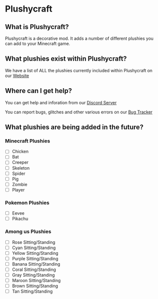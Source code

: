 # Plushycraft

## What is Plushycraft?
Plushycraft is a decorative mod. It adds a number of different plushies you can add to your Minecraft game.

## What plushies exist within Plushycraft?
We have a list of ALL the plushies currently included within Plushycraft on our [Website](https://lockyzdev.net/plushycraft/plushylist/)
 
## Where can I get help?
You can get help and inforation from our [Discord Server](https://discord.gg/NgpN3YYbMM)

You can report bugs, glitches and other various errors on our [Bug Tracker](https://tracker.lockyzdev.net)

## What plushies are being added in the future?
### Minecraft Plushies
- [ ] Chicken
- [ ] Bat
- [ ] Creeper
- [ ] Skeleton
- [ ] Spider
- [ ] Pig
- [ ] Zombie
- [ ] Player

### Pokemon Plushies
- [ ] Eevee
- [ ] Pikachu

### Among us Plushies
- [ ] Rose Sitting/Standing
- [ ] Cyan Sitting/Standing
- [ ] Yellow Sitting/Standing
- [ ] Purple Sitting/Standing
- [ ] Banana Sitting/Standing
- [ ] Coral Sitting/Standing
- [ ] Gray Sitting/Standing
- [ ] Maroon Sitting/Standing
- [ ] Brown Sitting/Standing
- [ ] Tan Sitting/Standing
